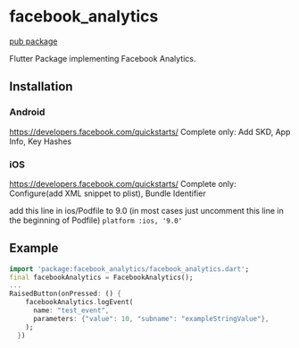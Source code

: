 # facebook_analytics
[pub package](https://pub.dartlang.org/packages/facebook_analytics)

Flutter Package implementing Facebook Analytics.

## Installation
### Android
https://developers.facebook.com/quickstarts/ 
Complete only: Add SKD, App Info, Key Hashes

### iOS
https://developers.facebook.com/quickstarts/
Complete only: Configure(add XML snippet to plist), Bundle Identifier 

add this line in ios/Podfile to 9.0 (in most cases just uncomment this line in the beginning of Podfile)
`platform :ios, '9.0'`

## Example
```dart
import 'package:facebook_analytics/facebook_analytics.dart';
final facebookAnalytics = FacebookAnalytics();
...
RaisedButton(onPressed: () {
    facebookAnalytics.logEvent(
      name: "test_event",
      parameters: {"value": 10, "subname": "exampleStringValue"},
    );
  })
```
